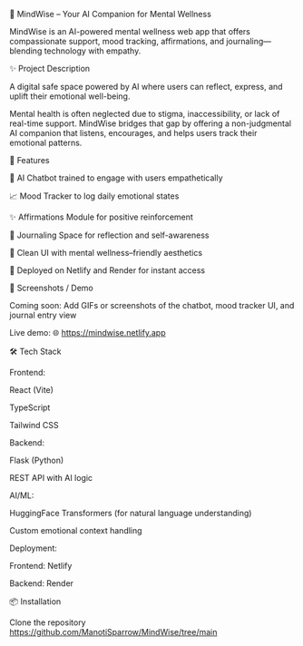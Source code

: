 🧠 MindWise – Your AI Companion for Mental Wellness

MindWise is an AI-powered mental wellness web app that offers compassionate support, mood tracking, affirmations, and journaling—blending technology with empathy.

✨ Project Description

A digital safe space powered by AI where users can reflect, express, and uplift their emotional well-being.

Mental health is often neglected due to stigma, inaccessibility, or lack of real-time support. MindWise bridges that gap by offering a non-judgmental AI companion that listens, encourages, and helps users track their emotional patterns.

🚀 Features

💬 AI Chatbot trained to engage with users empathetically

📈 Mood Tracker to log daily emotional states

✨ Affirmations Module for positive reinforcement

📓 Journaling Space for reflection and self-awareness

🎨 Clean UI with mental wellness–friendly aesthetics

🔗 Deployed on Netlify and Render for instant access

📸 Screenshots / Demo

Coming soon: Add GIFs or screenshots of the chatbot, mood tracker UI, and journal entry view

Live demo: 🌐 https://mindwise.netlify.app

🛠️ Tech Stack

Frontend:

React (Vite)

TypeScript

Tailwind CSS

Backend:

Flask (Python)

REST API with AI logic

AI/ML:

HuggingFace Transformers (for natural language understanding)

Custom emotional context handling

Deployment:

Frontend: Netlify

Backend: Render

📦 Installation

Clone the repository
https://github.com/ManotiSparrow/MindWise/tree/main
